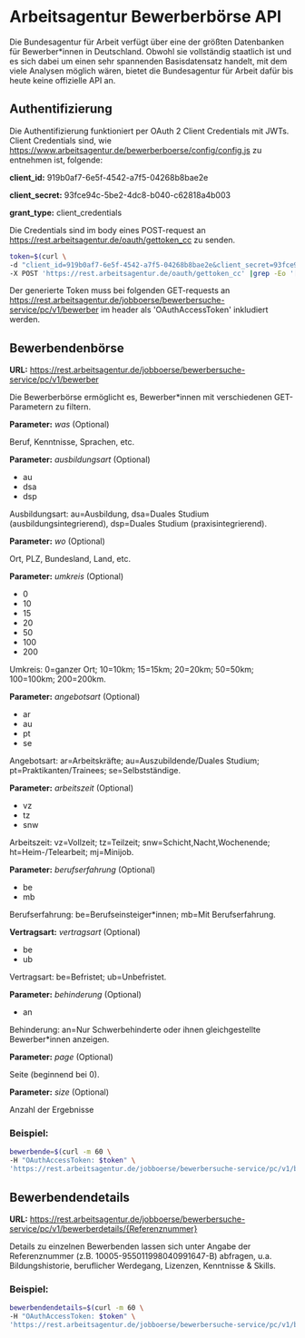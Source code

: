 # Arbeitsagentur Bewerberbörse API 
Die Bundesagentur für Arbeit verfügt über eine der größten Datenbanken für Bewerber*innen in Deutschland. Obwohl sie vollständig staatlich ist und es sich dabei um einen sehr spannenden Basisdatensatz handelt, mit dem viele Analysen möglich wären, bietet die Bundesagentur für Arbeit dafür bis heute keine offizielle API an.


## Authentifizierung
Die Authentifizierung funktioniert per OAuth 2 Client Credentials mit JWTs.
Client Credentials sind, wie https://www.arbeitsagentur.de/bewerberboerse/config/config.js zu entnehmen ist, folgende:

**client_id:** 919b0af7-6e5f-4542-a7f5-04268b8bae2e

**client_secret:** 93fce94c-5be2-4dc8-b040-c62818a4b003

**grant_type:** client_credentials

Die Credentials sind im body eines POST-request an https://rest.arbeitsagentur.de/oauth/gettoken_cc zu senden.

```bash
token=$(curl \
-d "client_id=919b0af7-6e5f-4542-a7f5-04268b8bae2e&client_secret=93fce94c-5be2-4dc8-b040-c62818a4b003&grant_type=client_credentials" \
-X POST 'https://rest.arbeitsagentur.de/oauth/gettoken_cc' |grep -Eo '[^"]{400,}'|head -n 1)
```

Der generierte Token muss bei folgenden GET-requests an https://rest.arbeitsagentur.de/jobboerse/bewerbersuche-service/pc/v1/bewerber im header als 'OAuthAccessToken' inkludiert werden.


## Bewerbendenbörse

**URL:** https://rest.arbeitsagentur.de/jobboerse/bewerbersuche-service/pc/v1/bewerber

Die Bewerberbörse ermöglicht es, Bewerber*innen mit verschiedenen GET-Parametern zu filtern. 


**Parameter:** *was* (Optional)

Beruf, Kenntnisse, Sprachen, etc.


**Parameter:** *ausbildungsart* (Optional)

- au
- dsa
- dsp

Ausbildungsart: au=Ausbildung, dsa=Duales Studium (ausbildungsintegrierend), dsp=Duales Studium (praxisintegrierend).


**Parameter:** *wo* (Optional)

Ort, PLZ, Bundesland, Land, etc.


**Parameter:** *umkreis* (Optional)

- 0
- 10
- 15
- 20
- 50
- 100
- 200

Umkreis: 0=ganzer Ort; 10=10km; 15=15km; 20=20km; 50=50km; 100=100km; 200=200km.


**Parameter:** *angebotsart* (Optional)

- ar
- au
- pt
- se

Angebotsart: ar=Arbeitskräfte; au=Auszubildende/Duales Studium; pt=Praktikanten/Trainees; se=Selbstständige.


**Parameter:** *arbeitszeit* (Optional)

- vz
- tz
- snw

Arbeitszeit: vz=Vollzeit; tz=Teilzeit; snw=Schicht,Nacht,Wochenende; ht=Heim-/Telearbeit; mj=Minijob.


**Parameter:** *berufserfahrung* (Optional)

- be
- mb

Berufserfahrung: be=Berufseinsteiger*innen; mb=Mit Berufserfahrung.


**Vertragsart:** *vertragsart* (Optional)

- be
- ub

Vertragsart: be=Befristet; ub=Unbefristet.


**Parameter:** *behinderung* (Optional)

- an

Behinderung: an=Nur Schwerbehinderte oder ihnen gleichgestellte Bewerber*innen anzeigen.


**Parameter:** *page* (Optional)

Seite (beginnend bei 0).


**Parameter:** *size* (Optional)

Anzahl der Ergebnisse


### Beispiel:


```bash
bewerbende=$(curl -m 60 \
-H "OAuthAccessToken: $token" \
'https://rest.arbeitsagentur.de/jobboerse/bewerbersuche-service/pc/v1/bewerber?angebotsart=ar&wo=Feucht&umkreis=0&page=0&size=25')
```


## Bewerbendendetails

**URL:** https://rest.arbeitsagentur.de/jobboerse/bewerbersuche-service/pc/v1/bewerberdetails/{Referenznummer}

Details zu einzelnen Bewerbenden lassen sich unter Angabe der Referenznummer (z.B. 10005-955011998040991647-B) abfragen,
u.a. Bildungshistorie, beruflicher Werdegang, Lizenzen, Kenntnisse & Skills.

### Beispiel:


```bash
bewerbendendetails=$(curl -m 60 \
-H "OAuthAccessToken: $token" \
'https://rest.arbeitsagentur.de/jobboerse/bewerbersuche-service/pc/v1/bewerberdetails/10005-955011998040991647-B')
```
